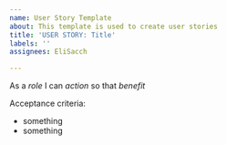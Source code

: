 ```yaml
---
name: User Story Template
about: This template is used to create user stories
title: 'USER STORY: Title'
labels: ''
assignees: EliSacch

---
```


As a *role* I can *action* so that *benefit*

Acceptance criteria:
  - something
  - something
